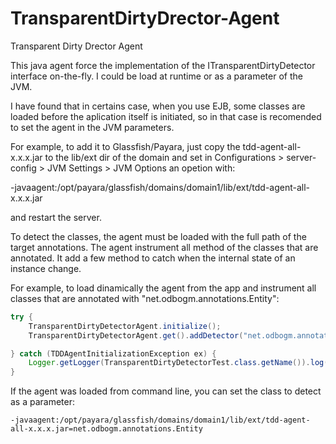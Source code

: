 # TransparentDirtyDrector-Agent
Transparent Dirty Drector Agent

This java agent force the implementation of the ITransparentDirtyDetector interface on-the-fly. I could be load at runtime or as a parameter of the JVM.

I have found that in certains case, when you use EJB, some classes are loaded before the aplication itself is initiated, so in that case is recomended to set the agent in the JVM parameters.

For example, to add it to Glassfish/Payara, just copy the tdd-agent-all-x.x.x.jar to the lib/ext dir of the domain and set in Configurations > server-config > JVM Settings > JVM Options an opetion with:
  
-javaagent:/opt/payara/glassfish/domains/domain1/lib/ext/tdd-agent-all-x.x.x.jar

and restart the server.

To detect the classes, the agent must be loaded with the full path of the target annotations. The agent instrument all method of the classes that are annotated. It add a few method to catch when the internal state of an instance change.

For example, to load dinamically the agent from the app and instrument all classes that are annotated with "net.odbogm.annotations.Entity":

```Java
try {
    TransparentDirtyDetectorAgent.initialize();
    TransparentDirtyDetectorAgent.get().addDetector("net.odbogm.annotations.Entity") ;

} catch (TDDAgentInitializationException ex) {
    Logger.getLogger(TransparentDirtyDetectorTest.class.getName()).log(Level.SEVERE, null, ex);
}
```

If the agent was loaded from command line, you can set the class to detect as a parameter:
```
-javaagent:/opt/payara/glassfish/domains/domain1/lib/ext/tdd-agent-all-x.x.x.jar=net.odbogm.annotations.Entity
```


